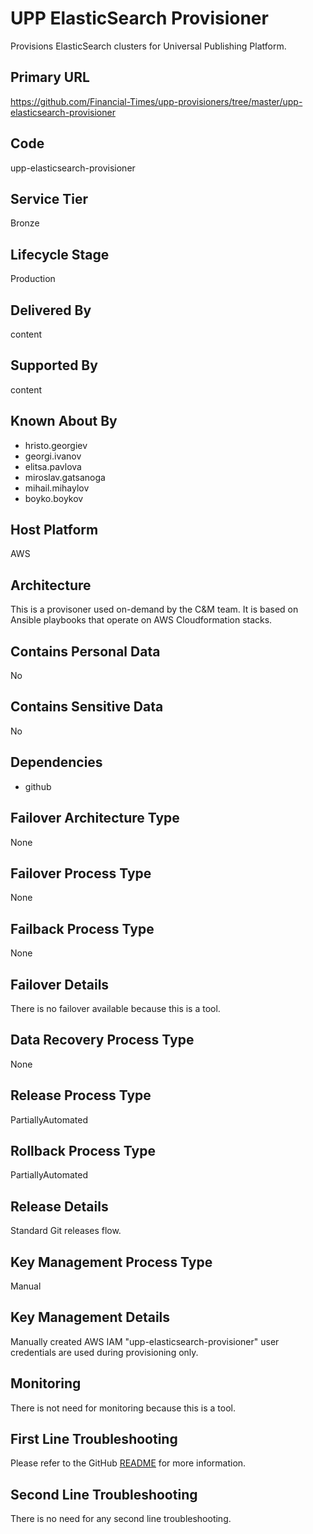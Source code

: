 # UPP ElasticSearch Provisioner

Provisions ElasticSearch clusters for Universal Publishing Platform.

## Primary URL

<https://github.com/Financial-Times/upp-provisioners/tree/master/upp-elasticsearch-provisioner>

## Code

upp-elasticsearch-provisioner

## Service Tier

Bronze

## Lifecycle Stage

Production

## Delivered By

content

## Supported By

content

## Known About By

- hristo.georgiev
- georgi.ivanov
- elitsa.pavlova
- miroslav.gatsanoga
- mihail.mihaylov
- boyko.boykov

## Host Platform

AWS

## Architecture

This is a provisoner used on-demand by the C&M team. It is based on Ansible playbooks that operate on AWS Cloudformation stacks.

## Contains Personal Data

No

## Contains Sensitive Data

No

## Dependencies

- github

## Failover Architecture Type

None

## Failover Process Type

None

## Failback Process Type

None

## Failover Details

There is no failover available because this is a tool.

## Data Recovery Process Type

None

## Release Process Type

PartiallyAutomated

## Rollback Process Type

PartiallyAutomated

## Release Details

Standard Git releases flow.

## Key Management Process Type

Manual

## Key Management Details

Manually created AWS IAM "upp-elasticsearch-provisioner" user credentials are used during provisioning only.

## Monitoring

There is not need for monitoring because this is a tool.

## First Line Troubleshooting

Please refer to the GitHub [README](https://github.com/Financial-Times/upp-provisioners/blob/master/upp-elasticsearch-provisioner/README.md) for more information.

## Second Line Troubleshooting

There is no need for any second line troubleshooting.

